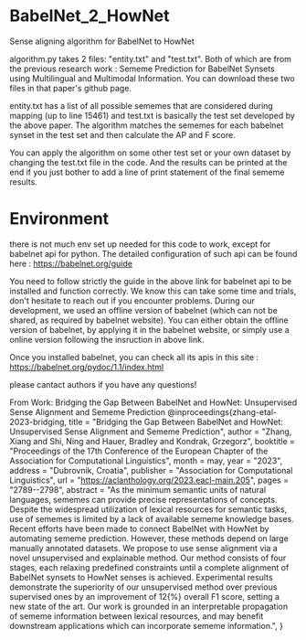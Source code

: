 # BabelNet_2_HowNet
Sense aligning algorithm for BabelNet to HowNet

algorithm.py takes 2 files: "entity.txt" and "test.txt". Both of which are from the previous research work : Sememe Prediction for BabelNet Synsets using Multilingual and Multimodal Information. You can download these two files in that paper's github page. 


entity.txt has a list of all possible sememes that are considered during mapping (up to line 15461) and test.txt is basically the test set developed by the above paper. The algorithm matches the sememes for each babelnet synset in the test set and then calculate the AP and F score. 



You can apply the algorithm on some other test set or your own dataset by changing the test.txt file in the code. And the results can be printed at the end if you just bother to add a line of print statement of the final sememe results. 



# Environment 
there is not much env set up needed for this code to work, except for babelnet api for python. The detailed configuration of such api can be found here : https://babelnet.org/guide

You need to follow strictly the guide in the above link for babelnet api to be installed and function correctly. We know this can take some time and trials, don't hesitate to reach out if you encounter problems. During our development, we used an offline version of babelnet (which can not be shared, as required by babelnet website). You can either obtain the offline version of babelnet, by applying it in the babelnet website, or simply use a online version following the insruction in above link. 


Once you installed babelnet, you can check all its apis in this site : https://babelnet.org/pydoc/1.1/index.html

please cantact authors if you have any questions!



From Work: Bridging the Gap Between BabelNet and HowNet: Unsupervised Sense Alignment and Sememe Prediction
@inproceedings{zhang-etal-2023-bridging,
    title = "Bridging the Gap Between BabelNet and HowNet: Unsupervised Sense Alignment and Sememe Prediction",
    author = "Zhang, Xiang  and
      Shi, Ning  and
      Hauer, Bradley  and
      Kondrak, Grzegorz",
    booktitle = "Proceedings of the 17th Conference of the European Chapter of the Association for Computational Linguistics",
    month = may,
    year = "2023",
    address = "Dubrovnik, Croatia",
    publisher = "Association for Computational Linguistics",
    url = "https://aclanthology.org/2023.eacl-main.205",
    pages = "2789--2798",
    abstract = "As the minimum semantic units of natural languages, sememes can provide precise representations of concepts. Despite the widespread utilization of lexical resources for semantic tasks, use of sememes is limited by a lack of available sememe knowledge bases. Recent efforts have been made to connect BabelNet with HowNet by automating sememe prediction. However, these methods depend on large manually annotated datasets. We propose to use sense alignment via a novel unsupervised and explainable method. Our method consists of four stages, each relaxing predefined constraints until a complete alignment of BabelNet synsets to HowNet senses is achieved. Experimental results demonstrate the superiority of our unsupervised method over previous supervised ones by an improvement of 12{\%} overall F1 score, setting a new state of the art. Our work is grounded in an interpretable propagation of sememe information between lexical resources, and may benefit downstream applications which can incorporate sememe information.",
}

